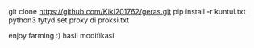 git clone https://github.com/Kiki201762/geras.git
pip install -r kuntul.txt
python3 tytyd.set proxy di proksi.txt

enjoy farming :)
hasil modifikasi
